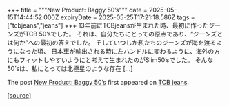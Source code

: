 +++
title = """New Product: Baggy 50’s"""
date = 2025-05-15T14:44:52.000Z
expiryDate = 2025-05-25T17:21:18.586Z
tags = ["tcbjeans","jeans"]
+++
13年前にTCBjeansが生まれた時、最初に作ったジーンズがTCB 50’sでした。 それは、自分たちにとっての原点であり、“ジーンズとは何か”への最初の答えでした。 そしていつしか私たちのジーンズが海を渡るようになった頃、 日本車が輸出される時に左ハンドルに変わるように、海外の方にもフィットしやすいようにと考えて生まれたのがSlim50’sでした。 そんな50’sは、私にとっては北極星のような存在 \[…\]

The post [New Product: Baggy 50’s](http://tcbjeans.com/2025/05/15/52435) first appeared on [TCB jeans](http://tcbjeans.com).

[[source]](http://tcbjeans.com/2025/05/15/52435)
